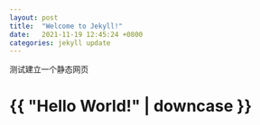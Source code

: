 ```yaml
---
layout: post
title:  "Welcome to Jekyll!"
date:   2021-11-19 12:45:24 +0800
categories: jekyll update
---
```

测试建立一个静态网页


<html>
  <head>
    <meta charset="utf-8">
    <title>{{ page.title }}</title>
  </head>
  <body>
    <h1>{{ "Hello World!" | downcase }}</h1>
  </body>
</html>


